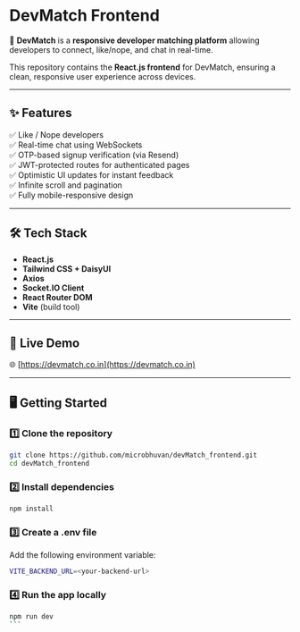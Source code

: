 # DevMatch Frontend

🚀 **DevMatch** is a **responsive developer matching platform** allowing developers to connect, like/nope, and chat in real-time.

This repository contains the **React.js frontend** for DevMatch, ensuring a clean, responsive user experience across devices.

---

## ✨ Features

✅ Like / Nope developers  
✅ Real-time chat using WebSockets  
✅ OTP-based signup verification (via Resend)  
✅ JWT-protected routes for authenticated pages  
✅ Optimistic UI updates for instant feedback  
✅ Infinite scroll and pagination  
✅ Fully mobile-responsive design

---

## 🛠️ Tech Stack

- **React.js**
- **Tailwind CSS + DaisyUI**
- **Axios**
- **Socket.IO Client**
- **React Router DOM**
- **Vite** (build tool)

---

## 🚀 Live Demo

🌐 [https://devmatch.co.in](https://devmatch.co.in)

---

## 🖥️ Getting Started

### 1️⃣ Clone the repository

```bash
git clone https://github.com/microbhuvan/devMatch_frontend.git
cd devMatch_frontend
```

### 2️⃣ Install dependencies

```bash
npm install
```

### 3️⃣ Create a .env file

Add the following environment variable:

```bash
VITE_BACKEND_URL=<your-backend-url>
```

### 4️⃣ Run the app locally

````bash
npm run dev
```
````
